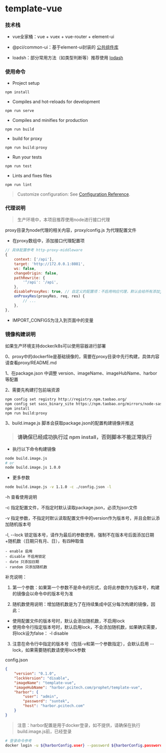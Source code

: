 # template-vue

### 技术栈

- vue全家桶：vue + vuex + vue-router + element-ui
- @pci/common-ui：基于element-ui封装的 [公共组件库](http://172.25.20.65:4873/-/web/detail/@pci/common-ui)

- loadsh：部分常用方法（如类型判断等）推荐使用 [lodash](https://www.lodashjs.com/docs/latest)

### 使用命令

- Project setup
```bash
npm install
```

- Compiles and hot-reloads for development
```bash
npm run serve
```

- Compiles and minifies for production
```bash
npm run build
```

- build for proxy
```bash
npm run build:proxy
```

- Run your tests
```bash
npm run test
```

- Lints and fixes files
```bash
npm run lint
```

> Customize configuration: See [Configuration Reference](https://cli.vuejs.org/config/).

### 代理说明

> 生产环境中，本项目推荐使用node进行接口代理

proxy目录为node代理的相关内容，proxy/config.js 为代理配置文件

- 在proxy数组中，添加接口代理配置项

```js
// 具体配置参考 http-proxy-middleware
{
    context: ['/api'],
    target: 'http://172.0.0.1:8081',
    ws: false,
    changeOrigin: false,
    pathRewrite: {
        '^/api': '/api',
    },
    disableProxyRes: true, // 自定义的配置项：不启用响应代理，默认会给所有添加json响应头
    onProxyRes(proxyRes, req, res) {
        // ...
    },
},
```

- IMPORT_CONFIGS为注入到页面中的变量

### 镜像构建说明

如果生产环境支持docker/k8s可以使用容器进行部署

0、proxy中的dockerfile是基础镜像的，需要在proxy目录中先行构建，具体内容请查看proxy/README.md

1、在package.json 中调整 version、imageName、imageHubName、harbor等配置

2、需要先构建打包前端资源

```bash
npm config set registry http://registry.npm.taobao.org/
npm config set sass_binary_site https://npm.taobao.org/mirrors/node-sass/
npm install
npm run build:proxy
```

3、build.image.js 脚本会获取package.json的配置构建镜像并推送

> ### 请确保已经成功执行过 npm install，否则脚本不能正常执行

- 执行以下命令构建镜像

```bash
node build.image.js
# or 
node build.image.js 1.0.0
```

- 更多参数

```bash
node build.image.js -v 1.1.0 -c ./config.json -l
```

-h 查看使用说明

-c 指定配置文件，不指定时默认读取package.json，必须为json文件

-v 指定参数，不指定时默认读取配置文件中的version作为版本号，并且会默认添加随机版本号

-l, --lock 锁定版本号，请作为最后的参数使用，强制不在版本号后面添加日期+随机数（日期只有月、日），有四种取值

    - enable 启用
    - disable 不启用锁定
    - date 只添加日期
    - random 只添加随机数

补充说明：

1) 第一个参数：如果第一个参数不是命令的形式，会将此参数作为版本号，构建的镜像会以命令中的版本号为准

2) 随机数使用说明：增加随机数是为了在持续集成中区分每次构建的镜像，因此：

- 使用配置文件的版本号时，默认会添加随机数，不启用lock
- 使用命令行指定版本号时，默认启用lock，不会添加随机数，如果确实需要，将lock设为false： -l disable 

3) 注意在命令行中指定的版本号（包括-v和第一个参数指定），会默认启用 --lock，如果需要随机数请使用lock参数

config.json
```json
{
    "version": "0.1.0",
    "lockVersion": "disable",
    "imageName": "template-vue",
    "imageHubName": "harbor.pcitech.com/prophet/template-vue",
    "harbor": {
        "user": "admin",
        "password": "suntek",
        "host": "harbor.pcitech.com"
    }
}
```

> 注意：harbor配置是用于docker登录，如不提供，请确保在执行build.image.js前，已经登录

```bash
# 登录命令参考
docker login -u ${harborConfig.user} --password ${harborConfig.password} ${harborConfig.host}
```